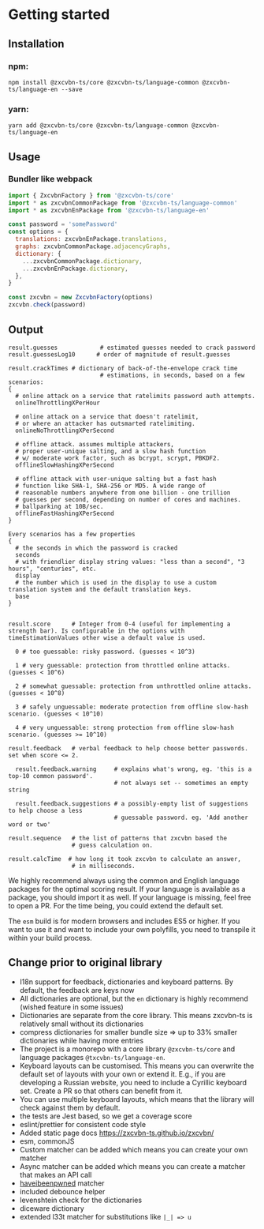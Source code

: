 # Getting started

## Installation

### npm:

`npm install @zxcvbn-ts/core @zxcvbn-ts/language-common @zxcvbn-ts/language-en --save`

### yarn:

`yarn add @zxcvbn-ts/core @zxcvbn-ts/language-common @zxcvbn-ts/language-en`

## Usage

### Bundler like webpack

```js
import { ZxcvbnFactory } from '@zxcvbn-ts/core'
import * as zxcvbnCommonPackage from '@zxcvbn-ts/language-common'
import * as zxcvbnEnPackage from '@zxcvbn-ts/language-en'

const password = 'somePassword'
const options = {
  translations: zxcvbnEnPackage.translations,
  graphs: zxcvbnCommonPackage.adjacencyGraphs,
  dictionary: {
    ...zxcvbnCommonPackage.dictionary,
    ...zxcvbnEnPackage.dictionary,
  },
}

const zxcvbn = new ZxcvbnFactory(options)
zxcvbn.check(password)
```

## Output

```
result.guesses            # estimated guesses needed to crack password
result.guessesLog10      # order of magnitude of result.guesses

result.crackTimes # dictionary of back-of-the-envelope crack time
                          # estimations, in seconds, based on a few scenarios:
{
  # online attack on a service that ratelimits password auth attempts.
  onlineThrottlingXPerHour

  # online attack on a service that doesn't ratelimit,
  # or where an attacker has outsmarted ratelimiting.
  onlineNoThrottlingXPerSecond

  # offline attack. assumes multiple attackers,
  # proper user-unique salting, and a slow hash function
  # w/ moderate work factor, such as bcrypt, scrypt, PBKDF2.
  offlineSlowHashingXPerSecond

  # offline attack with user-unique salting but a fast hash
  # function like SHA-1, SHA-256 or MD5. A wide range of
  # reasonable numbers anywhere from one billion - one trillion
  # guesses per second, depending on number of cores and machines.
  # ballparking at 10B/sec.
  offlineFastHashingXPerSecond
}

Every scenarios has a few properties
{
  # the seconds in which the password is cracked
  seconds 
  # with friendlier display string values: "less than a second", "3 hours", "centuries", etc.
  display 
  # the number which is used in the display to use a custom translation system and the default translation keys.
  base 
}


result.score      # Integer from 0-4 (useful for implementing a strength bar). Is configurable in the options with timeEstimationValues other wise a default value is used.

  0 # too guessable: risky password. (guesses < 10^3)

  1 # very guessable: protection from throttled online attacks. (guesses < 10^6)

  2 # somewhat guessable: protection from unthrottled online attacks. (guesses < 10^8)

  3 # safely unguessable: moderate protection from offline slow-hash scenario. (guesses < 10^10)

  4 # very unguessable: strong protection from offline slow-hash scenario. (guesses >= 10^10)

result.feedback   # verbal feedback to help choose better passwords. set when score <= 2.

  result.feedback.warning     # explains what's wrong, eg. 'this is a top-10 common password'.
                              # not always set -- sometimes an empty string

  result.feedback.suggestions # a possibly-empty list of suggestions to help choose a less
                              # guessable password. eg. 'Add another word or two'

result.sequence   # the list of patterns that zxcvbn based the
                  # guess calculation on.

result.calcTime  # how long it took zxcvbn to calculate an answer,
                  # in milliseconds.
```

We highly recommend always using the common and English language packages for the optimal scoring result.
If your language is available as a package, you should import it as well. If your language is missing, feel free to open a PR. For the time being, you could extend the default set.

The `esm` build is for modern browsers and includes ES5 or higher.
If you want to use it and want to include your own polyfills, you need to transpile it within your build process.

## Change prior to original library

- I18n support for feedback, dictionaries and keyboard patterns. By default, the feedback are keys now
- All dictionaries are optional, but the `en` dictionary is highly recommend (wished feature in some issues)
- Dictionaries are separate from the core library. This means zxcvbn-ts is relatively small without its dictionaries
- compress dictionaries for smaller bundle size => up to 33% smaller dictionaries while having more entries
- The project is a monorepo with a core library `@zxcvbn-ts/core` and language packages `@txcvbn-ts/language-en`.
- Keyboard layouts can be customised. This means you can overwrite the default set of layouts with your own or extend it.
  E.g., if you are developing a Russian website, you need to include a Cyrillic keyboard set. Create a PR so that others can benefit from it.
- You can use multiple keyboard layouts, which means that the library will check against them by default.
- the tests are Jest based, so we get a coverage score
- eslint/prettier for consistent code style
- Added static page docs https://zxcvbn-ts.github.io/zxcvbn/
- esm, commonJS
- Custom matcher can be added which means you can create your own matcher
- Async matcher can be added which means you can create a matcher that makes an API call
- [haveibeenpwned](https://haveibeenpwned.com/Passwords) matcher
- included debounce helper
- levenshtein check for the dictionaries
- diceware dictionary
- extended l33t matcher for substitutions like `|_| => u`
